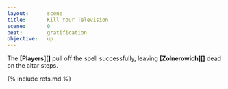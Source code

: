 ```yaml
---
layout:      scene
title:       Kill Your Television
scene:       0
beat:        gratification
objective:   up
---
```


The **[Players][]** pull off the spell successfully,
leaving **[Zolnerowich][]** dead on the altar steps.


{% include refs.md %}
